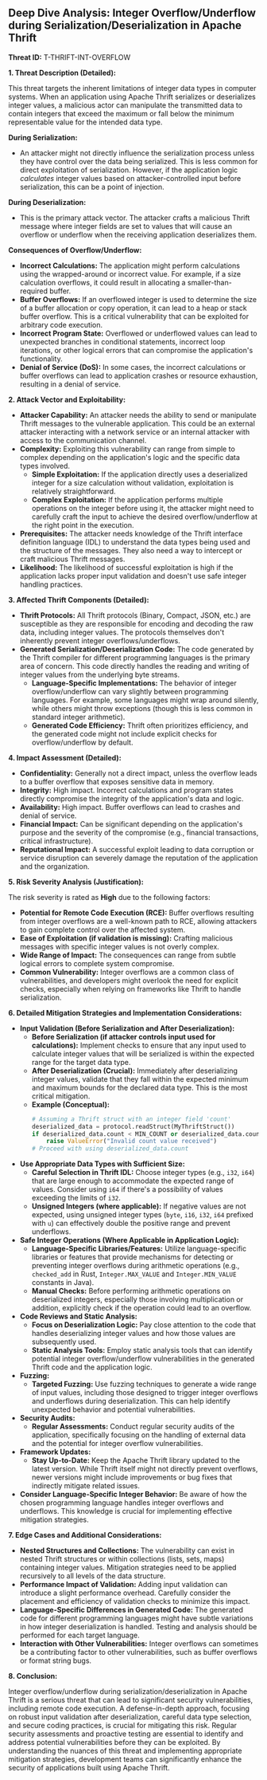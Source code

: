 ## Deep Dive Analysis: Integer Overflow/Underflow during Serialization/Deserialization in Apache Thrift

**Threat ID:** T-THRIFT-INT-OVERFLOW

**1. Threat Description (Detailed):**

This threat targets the inherent limitations of integer data types in computer systems. When an application using Apache Thrift serializes or deserializes integer values, a malicious actor can manipulate the transmitted data to contain integers that exceed the maximum or fall below the minimum representable value for the intended data type.

**During Serialization:**

* An attacker might not directly influence the serialization process unless they have control over the data being serialized. This is less common for direct exploitation of serialization. However, if the application logic *calculates* integer values based on attacker-controlled input before serialization, this can be a point of injection.

**During Deserialization:**

* This is the primary attack vector. The attacker crafts a malicious Thrift message where integer fields are set to values that will cause an overflow or underflow when the receiving application deserializes them.

**Consequences of Overflow/Underflow:**

* **Incorrect Calculations:** The application might perform calculations using the wrapped-around or incorrect value. For example, if a size calculation overflows, it could result in allocating a smaller-than-required buffer.
* **Buffer Overflows:**  If an overflowed integer is used to determine the size of a buffer allocation or copy operation, it can lead to a heap or stack buffer overflow. This is a critical vulnerability that can be exploited for arbitrary code execution.
* **Incorrect Program State:**  Overflowed or underflowed values can lead to unexpected branches in conditional statements, incorrect loop iterations, or other logical errors that can compromise the application's functionality.
* **Denial of Service (DoS):** In some cases, the incorrect calculations or buffer overflows can lead to application crashes or resource exhaustion, resulting in a denial of service.

**2. Attack Vector and Exploitability:**

* **Attacker Capability:**  An attacker needs the ability to send or manipulate Thrift messages to the vulnerable application. This could be an external attacker interacting with a network service or an internal attacker with access to the communication channel.
* **Complexity:** Exploiting this vulnerability can range from simple to complex depending on the application's logic and the specific data types involved.
    * **Simple Exploitation:** If the application directly uses a deserialized integer for a size calculation without validation, exploitation is relatively straightforward.
    * **Complex Exploitation:** If the application performs multiple operations on the integer before using it, the attacker might need to carefully craft the input to achieve the desired overflow/underflow at the right point in the execution.
* **Prerequisites:** The attacker needs knowledge of the Thrift interface definition language (IDL) to understand the data types being used and the structure of the messages. They also need a way to intercept or craft malicious Thrift messages.
* **Likelihood:** The likelihood of successful exploitation is high if the application lacks proper input validation and doesn't use safe integer handling practices.

**3. Affected Thrift Components (Detailed):**

* **Thrift Protocols:** All Thrift protocols (Binary, Compact, JSON, etc.) are susceptible as they are responsible for encoding and decoding the raw data, including integer values. The protocols themselves don't inherently prevent integer overflows/underflows.
* **Generated Serialization/Deserialization Code:** The code generated by the Thrift compiler for different programming languages is the primary area of concern. This code directly handles the reading and writing of integer values from the underlying byte streams.
    * **Language-Specific Implementations:** The behavior of integer overflow/underflow can vary slightly between programming languages. For example, some languages might wrap around silently, while others might throw exceptions (though this is less common in standard integer arithmetic).
    * **Generated Code Efficiency:**  Thrift often prioritizes efficiency, and the generated code might not include explicit checks for overflow/underflow by default.

**4. Impact Assessment (Detailed):**

* **Confidentiality:**  Generally not a direct impact, unless the overflow leads to a buffer overflow that exposes sensitive data in memory.
* **Integrity:**  High impact. Incorrect calculations and program states directly compromise the integrity of the application's data and logic.
* **Availability:** High impact. Buffer overflows can lead to crashes and denial of service.
* **Financial Impact:**  Can be significant depending on the application's purpose and the severity of the compromise (e.g., financial transactions, critical infrastructure).
* **Reputational Impact:**  A successful exploit leading to data corruption or service disruption can severely damage the reputation of the application and the organization.

**5. Risk Severity Analysis (Justification):**

The risk severity is rated as **High** due to the following factors:

* **Potential for Remote Code Execution (RCE):** Buffer overflows resulting from integer overflows are a well-known path to RCE, allowing attackers to gain complete control over the affected system.
* **Ease of Exploitation (if validation is missing):** Crafting malicious messages with specific integer values is not overly complex.
* **Wide Range of Impact:** The consequences can range from subtle logical errors to complete system compromise.
* **Common Vulnerability:** Integer overflows are a common class of vulnerabilities, and developers might overlook the need for explicit checks, especially when relying on frameworks like Thrift to handle serialization.

**6. Detailed Mitigation Strategies and Implementation Considerations:**

* **Input Validation (Before Serialization and After Deserialization):**
    * **Before Serialization (if attacker controls input used for calculations):** Implement checks to ensure that any input used to calculate integer values that will be serialized is within the expected range for the target data type.
    * **After Deserialization (Crucial):**  Immediately after deserializing integer values, validate that they fall within the expected minimum and maximum bounds for the declared data type. This is the most critical mitigation.
    * **Example (Conceptual):**
        ```python
        # Assuming a Thrift struct with an integer field 'count'
        deserialized_data = protocol.readStruct(MyThriftStruct())
        if deserialized_data.count < MIN_COUNT or deserialized_data.count > MAX_COUNT:
            raise ValueError("Invalid count value received")
        # Proceed with using deserialized_data.count
        ```
* **Use Appropriate Data Types with Sufficient Size:**
    * **Careful Selection in Thrift IDL:** Choose integer types (e.g., `i32`, `i64`) that are large enough to accommodate the expected range of values. Consider using `i64` if there's a possibility of values exceeding the limits of `i32`.
    * **Unsigned Integers (where applicable):** If negative values are not expected, using unsigned integer types (`byte`, `i16`, `i32`, `i64` prefixed with `u`) can effectively double the positive range and prevent underflows.
* **Safe Integer Operations (Where Applicable in Application Logic):**
    * **Language-Specific Libraries/Features:** Utilize language-specific libraries or features that provide mechanisms for detecting or preventing integer overflows during arithmetic operations (e.g., `checked_add` in Rust, `Integer.MAX_VALUE` and `Integer.MIN_VALUE` constants in Java).
    * **Manual Checks:** Before performing arithmetic operations on deserialized integers, especially those involving multiplication or addition, explicitly check if the operation could lead to an overflow.
* **Code Reviews and Static Analysis:**
    * **Focus on Deserialization Logic:** Pay close attention to the code that handles deserializing integer values and how those values are subsequently used.
    * **Static Analysis Tools:** Employ static analysis tools that can identify potential integer overflow/underflow vulnerabilities in the generated Thrift code and the application logic.
* **Fuzzing:**
    * **Targeted Fuzzing:** Use fuzzing techniques to generate a wide range of input values, including those designed to trigger integer overflows and underflows during deserialization. This can help identify unexpected behavior and potential vulnerabilities.
* **Security Audits:**
    * **Regular Assessments:** Conduct regular security audits of the application, specifically focusing on the handling of external data and the potential for integer overflow vulnerabilities.
* **Framework Updates:**
    * **Stay Up-to-Date:** Keep the Apache Thrift library updated to the latest version. While Thrift itself might not directly prevent overflows, newer versions might include improvements or bug fixes that indirectly mitigate related issues.
* **Consider Language-Specific Integer Behavior:** Be aware of how the chosen programming language handles integer overflows and underflows. This knowledge is crucial for implementing effective mitigation strategies.

**7. Edge Cases and Additional Considerations:**

* **Nested Structures and Collections:**  The vulnerability can exist in nested Thrift structures or within collections (lists, sets, maps) containing integer values. Mitigation strategies need to be applied recursively to all levels of the data structure.
* **Performance Impact of Validation:**  Adding input validation can introduce a slight performance overhead. Carefully consider the placement and efficiency of validation checks to minimize this impact.
* **Language-Specific Differences in Generated Code:** The generated code for different programming languages might have subtle variations in how integer deserialization is handled. Testing and analysis should be performed for each target language.
* **Interaction with Other Vulnerabilities:** Integer overflows can sometimes be a contributing factor to other vulnerabilities, such as buffer overflows or format string bugs.

**8. Conclusion:**

Integer overflow/underflow during serialization/deserialization in Apache Thrift is a serious threat that can lead to significant security vulnerabilities, including remote code execution. A defense-in-depth approach, focusing on robust input validation after deserialization, careful data type selection, and secure coding practices, is crucial for mitigating this risk. Regular security assessments and proactive testing are essential to identify and address potential vulnerabilities before they can be exploited. By understanding the nuances of this threat and implementing appropriate mitigation strategies, development teams can significantly enhance the security of applications built using Apache Thrift.
